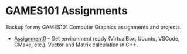 # GAMES101 Assignments

Backup for my GAMES101 Computer Graphics assignments and projects.

- [Assignment0](./Assignment0) - Get environment ready (VirtualBox, Ubuntu, VSCode, CMake, etc.). Vector and Matrix calculation in C++.